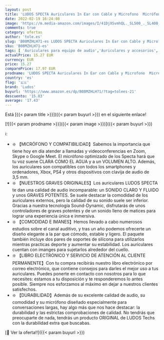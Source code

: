 ```yaml
---
layout: post
title: 'LUDOS SPECTA Auriculares In Ear con Cable y Microfono  Micrófono Universal para Llamadas Claras  Graves Potentes  Sound-Dynamic  Cascos para iPhone  Samsung  Mi  Xiaomi  Huawei  Gaming  Deportivos'
date: 2022-02-19 16:24:08
image: 'https://m.media-amazon.com/images/I/41DjXSvmhQL._SL500_._SL400_.jpg'
comments: true
category: ofertas
author: 'tole.es'
slug: 'B08MZHLH71-es LUDOS SPECTA Auriculares In Ear con Cable y Microfono...'
sku: 'B08MZHLH71-es'
tags: [ 'Auriculares para equipo de audio','Auriculares y accesorios','Electrónica','iphone','ludos', ]
actualPrice: 15.27 EUR
currency: EUR
price: 15.27
comparePrice: 17.97 EUR
prodname: 'LUDOS SPECTA Auriculares In Ear con Cable y Microfono  Micrófono Universal para Llamadas Claras  Graves Potentes  Sound-Dynamic  Cascos para iPhone  Samsung  Mi  Xiaomi  Huawei  Gaming  Deportivos'
country: 'es'
flag: '🇪🇸'
brand: 'Ludos'
buyurl: 'https://www.amazon.es/dp/B08MZHLH71/?tag=tolees-21'
descuento: '15.03'
average: '17.43'
---
```


Está [{{< param title >}}]({{< param buyurl >}}) en el siguiente enlace!

[![{{< param prodname >}}]({{< param image >}})]({{< param buyurl >}})

ℹ️:

- ❇️ 【MICRÓFONO Y COMPATIBILIDAD】Sabemos la importancia que tiene hoy en día atender a llamadas y videoconferencias en Zoom, Skype o Google Meet. El micrófono optimizado de los Specta hará que tu voz suene CLARA COMO EL AGUA y a un VOLUMEN ALTO. Además, los auriculares son compatibles con todos los smartphones y ordenadores, Xbox, PS4 y otros dispositivos con clavija de audio de 3,5 mm.
- ❇️ 【NUESTROS GRAVES ORIGINALES】Los auriculares LUDOS SPECTA te dan una calidad de audio incomparable: un SONIDO CLARO Y FLUIDO y unos GRAVES POTENTES. Se suele destacar la comodidad de los auriculares externos, pero la calidad de su sonido suele ser inferior. Gracias a nuestra tecnología Sound-Dynamic, disfrutarás de unos controladores de graves potentes y de un sonido lleno de matices para lograr una experiencia única e inmersiva.
- ❇️ 【COMODIDAD E IMANES】Hemos llevado a cabo numerosos estudios sobre el canal auditivo, y tras un año podemos ofrecerte un diseño elegante a la par que cómodo, estable y ligero. El paquete también incluye dos pares de soportes de silicona para utilizarlos mientras practicas deporte y aumentar su estabilidad. Los auriculares cuentan con imanges para sujetarlos alrededor del cuello.
- ❇️ 【LIBRO ELECTRÓNICO Y SERVICIO DE ATENCIÓN AL CLIENTE PERMANENTE】Con tu compra recibirás nuestro libro electrónico por correo electrónico, que contiene consejos para darles el mejor uso a tus auriculares. Puedes ponerte en contacto con nosotros para lo que necesites: estamos a tu disposición y te responderemos lo antes posible. Siempre nos esforzamos al máximo en dejar a nuestros clientes satisfechos.
- ❇️ 【DURABILIDAD】Además de su excelente calidad de audio, su comodidad y su micrófono diseñado especialmente para conversaciones largas, hay algo más que nos hace destacar: la durabilidad y las estrictas comprobaciones de calidad. No tendrás que preocuparte de nada, tendrás un producto ORIGINAL de LUDOS Techs con la durabilidad extra que buscabas.

[🛒 Ver la oferta!!]({{< param buyurl >}})
